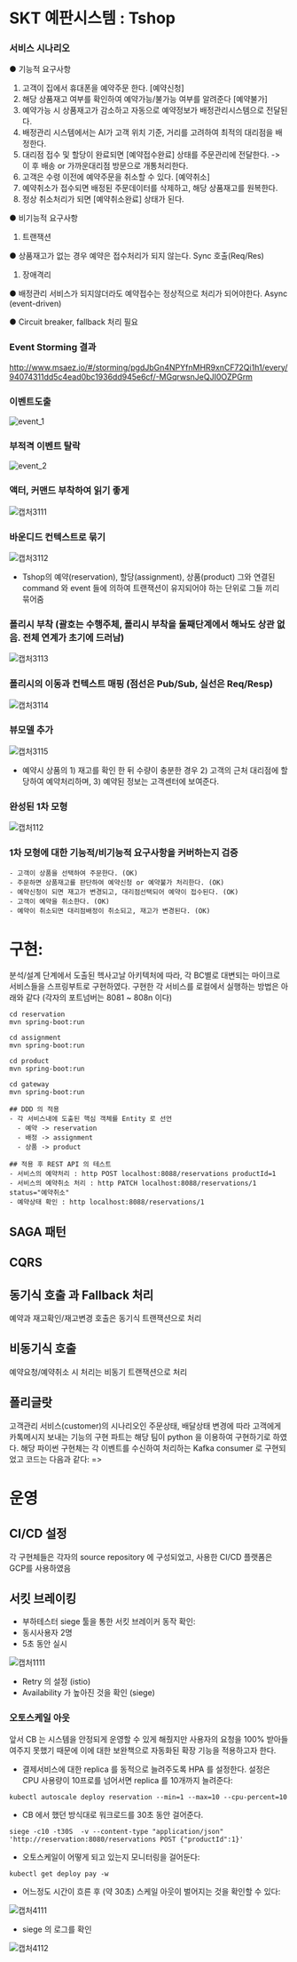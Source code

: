 # SKT 예판시스템 : Tshop


### 서비스 시나리오

  ● 기능적 요구사항

  1. 고객이 집에서 휴대폰을 예약주문 한다. [예약신청]
  2. 해당 상품재고 여부를 확인하여 예약가능/불가능 여부를 알려준다 [예약불가]
  3. 예약가능 시 상품재고가 감소하고 자동으로 예약정보가 배정관리시스템으로 전달된다.
  4. 배정관리 시스템에서는 AI가 고객 위치 기준, 거리를 고려하여 최적의 대리점을 배정한다.
  5. 대리점 접수 및 할당이 완료되면 [예약접수완료] 상태를 주문관리에 전달한다. -> 이 후 배송 or 가까운대리점 방문으로 개통처리한다.
  6. 고객은 수령 이전에 예약주문을 취소할 수 있다. [예약취소]
  7. 예약취소가 접수되면 배정된 주문데이터를 삭제하고, 해당 상품재고를 원복한다.
  8. 정상 취소처리가 되면 [예약취소완료] 상태가 된다.

  ● 비기능적 요구사항

  1. 트랜잭션

  ● 상품재고가 없는 경우 예약은 접수처리가 되지 않는다. Sync 호출(Req/Res)
  
  1. 장애격리

  ● 배정관리 서비스가 되지않더라도 예약접수는 정상적으로 처리가 되어야한다. Async (event-driven)
  
  ● Circuit breaker, fallback 처리 필요


### Event Storming 결과
  
http://www.msaez.io/#/storming/pgdJbGn4NPYfnMHR9xnCF72Qi1h1/every/94074311dd5c4ead0bc1936dd945e6cf/-MGqrwsnJeQJI0OZPGrm


### 이벤트도출

![event_1](https://user-images.githubusercontent.com/45332921/93048866-cfcdf800-f69a-11ea-9cd4-11519e9a8316.jpg)

### 부적격 이벤트 탈락

![event_2](https://user-images.githubusercontent.com/45332921/93048891-e3795e80-f69a-11ea-8c4b-2cefe99b1131.jpg)


### 액터, 커맨드 부착하여 읽기 좋게

![캡처3111](https://user-images.githubusercontent.com/31124658/93174025-5dc3e480-f768-11ea-9190-f50337f9062e.JPG)


### 바운디드 컨텍스트로 묶기

![캡처3112](https://user-images.githubusercontent.com/31124658/93174029-5e5c7b00-f768-11ea-83d4-448f5df2f49f.JPG)

- Tshop의 예약(reservation), 할당(assignment), 상품(product) 그와 연결된 command 와 event 들에 의하여 트랜잭션이 유지되어야 하는 단위로 그들 끼리 묶어줌



### 폴리시 부착 (괄호는 수행주체, 폴리시 부착을 둘째단계에서 해놔도 상관 없음. 전체 연계가 초기에 드러남)

![캡처3113](https://user-images.githubusercontent.com/31124658/93174035-60263e80-f768-11ea-84af-6b509f16da16.JPG)


### 폴리시의 이동과 컨텍스트 매핑 (점선은 Pub/Sub, 실선은 Req/Resp)

![캡처3114](https://user-images.githubusercontent.com/31124658/93174032-5ef51180-f768-11ea-845a-9a8ab1fb3d44.JPG)


### 뷰모델 추가

![캡처3115](https://user-images.githubusercontent.com/31124658/93174033-5ef51180-f768-11ea-9a0b-ddc9cb899023.JPG)

- 예약시 상품의 1) 재고를 확인 한 뒤 수량이 충분한 경우 2) 고객의 근처 대리점에 할당하여 예약처리하며, 3) 예약된 정보는 고객센터에 보여준다.



### 완성된 1차 모형
![캡처112](https://user-images.githubusercontent.com/31124658/93170184-afb53c00-f761-11ea-88cb-53742d03f553.JPG)


### 1차 모형에 대한 기능적/비기능적 요구사항을 커버하는지 검증
    - 고객이 상품을 선택하여 주문한다. (OK)
    - 주문하면 상품재고를 판단하여 예약신청 or 예약불가 처리한다. (OK)
    - 예약신청이 되면 재고가 변경되고, 대리점선택되어 예약이 접수된다. (OK)
    - 고객이 예약을 취소한다. (OK)
    - 예약이 취소되면 대리점배정이 취소되고, 재고가 변경된다. (OK)
    
# 구현:

분석/설계 단계에서 도출된 헥사고날 아키텍처에 따라, 각 BC별로 대변되는 마이크로 서비스들을 스프링부트로 구현하였다. 구현한 각 서비스를 로컬에서 실행하는 방법은 아래와 같다 (각자의 포트넘버는 8081 ~ 808n 이다)

```
cd reservation
mvn spring-boot:run

cd assignment
mvn spring-boot:run 

cd product
mvn spring-boot:run  

cd gateway
mvn spring-boot:run  

## DDD 의 적용
- 각 서비스내에 도출된 핵심 객체를 Entity 로 선언
  - 예약 -> reservation
  - 배정 -> assignment
  - 상품 -> product

## 적용 후 REST API 의 테스트
- 서비스의 예약처리 : http POST localhost:8088/reservations productId=1
- 서비스의 예약취소 처리 : http PATCH localhost:8088/reservations/1 status="예약취소"
- 예약상태 확인 : http localhost:8088/reservations/1
```

## SAGA 패턴

## CQRS

## 동기식 호출 과 Fallback 처리
예약과 재고확인/재고변경 호출은 동기식 트랜잭션으로 처리 

## 비동기식 호출
예약요청/예약취소 시 처리는 비동기 트랜잭션으로 처리

## 폴리글랏

고객관리 서비스(customer)의 시나리오인 주문상태, 배달상태 변경에 따라 고객에게 카톡메시지 보내는 기능의 구현 파트는 해당 팀이 python 을 이용하여 구현하기로 하였다. 해당 파이썬 구현체는 각 이벤트를 수신하여 처리하는 Kafka consumer 로 구현되었고 코드는 다음과 같다: => 

# 운영

## CI/CD 설정

각 구현체들은 각자의 source repository 에 구성되었고, 사용한 CI/CD 플랫폼은 GCP를 사용하였음

## 서킷 브레이킹
- 부하테스터 siege 툴을 통한 서킷 브레이커 동작 확인:
- 동시사용자 2명
- 5초 동안 실시

![캡처1111](https://user-images.githubusercontent.com/31124658/93170285-e25f3480-f761-11ea-951c-61d41566af9b.JPG)

- Retry 의 설정 (istio)
- Availability 가 높아진 것을 확인 (siege)

### 오토스케일 아웃
앞서 CB 는 시스템을 안정되게 운영할 수 있게 해줬지만 사용자의 요청을 100% 받아들여주지 못했기 때문에 이에 대한 보완책으로 자동화된 확장 기능을 적용하고자 한다. 


- 결제서비스에 대한 replica 를 동적으로 늘려주도록 HPA 를 설정한다. 설정은 CPU 사용량이 10프로를 넘어서면 replica 를 10개까지 늘려준다:
```
kubectl autoscale deploy reservation --min=1 --max=10 --cpu-percent=10
```
- CB 에서 했던 방식대로 워크로드를 30초 동안 걸어준다.
```
siege -c10 -t30S  -v --content-type "application/json" 'http://reservation:8080/reservations POST {"productId":1}'
```
- 오토스케일이 어떻게 되고 있는지 모니터링을 걸어둔다:
```
kubectl get deploy pay -w
```
- 어느정도 시간이 흐른 후 (약 30초) 스케일 아웃이 벌어지는 것을 확인할 수 있다:

![캡처4111](https://user-images.githubusercontent.com/31124658/93185437-5c021d00-f778-11ea-9ab6-41588ed2c9f5.JPG)

- siege 의 로그를 확인

![캡처4112](https://user-images.githubusercontent.com/31124658/93185435-5b698680-f778-11ea-817c-a2dbbe272b71.JPG)

